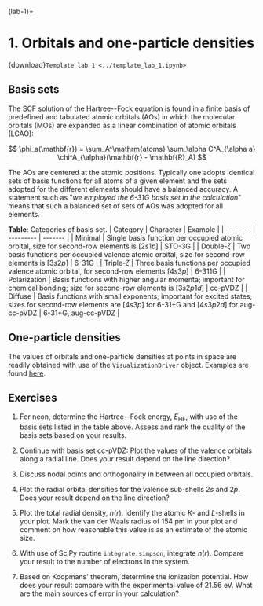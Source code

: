 (lab-1)=
# 1. Orbitals and one-particle densities

{download}`Template lab 1 <../template_lab_1.ipynb>`

## Basis sets

The SCF solution of the Hartree--Fock equation is found in a finite basis of predefined and tabulated atomic orbitals (AOs) in which the molecular orbitals (MOs) are expanded as a linear combination of atomic orbitals (LCAO):

$$
    \phi_a(\mathbf{r}) = 
    \sum_A^\mathrm{atoms}
    \sum_\alpha C^A_{\alpha a} 
    \chi^A_{\alpha}(\mathbf{r} - \mathbf{R}_A)
$$

The AOs are centered at the atomic positions. Typically one adopts identical sets of basis functions for all atoms of a given element and the sets adopted for the different elements should have a balanced accuracy. A statement such as "*we employed the 6-31G basis set in the calculation*" means that such a balanced set of sets of AOs was adopted for all elements.

**Table**: Categories of basis set.
| Category | Character | Example |
| -------- | --------- | ------- |
| Minimal | Single basis function per occupied atomic orbital, size for second-row elements is $[2s1p]$ | STO-3G |
| Double-$\zeta$ | Two basis functions per occupied valence atomic orbital, size for second-row elements is $[3s2p]$ | 6-31G | 
| Triple-$\zeta$ | Three basis functions per occupied valence atomic orbital, for second-row elements $[4s3p]$ | 6-311G |
| Polarization | Basis functions with higher angular momenta; important for chemical bonding; size for second-row elements is $[3s2p1d]$ | cc-pVDZ |
| Diffuse | Basis functions with small exponents; important for excited states; sizes for second-row elements are $[4s3p]$ for 6-31+G and $[4s3p2d]$ for aug-cc-pVDZ |  6-31+G, aug-cc-pVDZ |

## One-particle densities

The values of orbitals and one-particle densities at points in space are readily obtained with use of the `VisualizationDriver` object. Examples are found [here](https://kthpanor.github.io/echem/docs/elec_struct/reduced_density.html).

## Exercises

1. For neon, determine the Hartree--Fock energy, $E_\mathrm{HF}$, with use of the basis sets listed in the table above. Assess and rank the quality of the basis sets based on your results.

2. Continue with basis set cc-pVDZ:  Plot the values of the valence orbitals along a radial line. Does your result depend on the line direction? 

3. Discuss nodal points and orthogonality in between all occupied orbitals.

4. Plot the radial orbital densities for the valence sub-shells $2s$ and $2p$. Does your result depend on the line direction? 

5. Plot the total radial density, $n(r)$. Identify the atomic *K*- and *L*-shells in your plot. Mark the van der Waals radius of 154 pm in your plot and comment on how reasonable this value is as an estimate of the atomic size.

6. With use of SciPy routine `integrate.simpson`, integrate $n(r)$. Compare your result to the number of electrons in the system.

7. Based on Koopmans' theorem, determine the ionization potential. How does your result compare with the experimental value of 21.56 eV. What are the main sources of error in your calculation?
